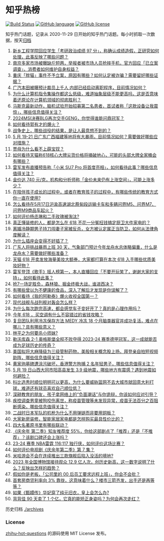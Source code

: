 # 知乎热榜
[![Build Status](https://github.com/ToWeLong/zhihu-hot-questions/workflows/CI/badge.svg)](https://github.com/ToWeLong/zhihu-hot-questions/actions)
[![GitHub language](https://img.shields.io/badge/language-golang-orange.svg)](https://golang.org/)
[![GitHub license](https://img.shields.io/github/license/ToWeLong/zhihu-hot-questions)](https://github.com/ToWeLong/zhihu-hot-questions/blob/main/LICENSE)

知乎热门话题，记录从 2020-11-29 日开始的知乎热门话题。每小时抓取一次数据，按天[归档](./archives)

<!-- BEGIN -->

1. [新乡工程学院回应学生「考研政治成绩 97 分」，称确认成绩造假，正研究如何处理，此事反映了哪些问题？](https://www.zhihu.com/question/656410779)
1. [南京多家市场被曝缺斤短两，举报者被市场人员抢摔手机，官方回应「已立案调查」，消费者如何维护自身权益？](https://www.zhihu.com/question/656481925)
1. [重庆「胖猫」事件不予立案，原因有哪些？如何认定被诈骗？需要留好哪些证据？](https://www.zhihu.com/question/656489833)
1. [广汽本田被曝预计裁员上千人 内部已经启动离职程序，目前情况如何？](https://www.zhihu.com/question/656178851)
1. [为什么计算机指令集操作都这么低级，难道抽象层级不能更高吗，这是否意味着还原论在计算机领域的彻底胜利？](https://www.zhihu.com/question/656132330)
1. [马斯克最新动作，脑机试验开始招募第二名患者，首试者称「这款设备让我震惊」，哪些信息值得关注？](https://www.zhihu.com/question/656478364)
1. [2024MSI决赛BLG再次交手GENG，你觉得谁能问鼎冠军？](https://www.zhihu.com/question/656445685)
1. [如何看待郭有才的爆火？](https://www.zhihu.com/question/656193164)
1. [战争史上，哪些战役的结果，是让人最意想不到的？](https://www.zhihu.com/question/629947139)
1. [5 月 19-21 日广东广西福建等地将有大暴雨，目前情况如何？需要做好哪些应对措施？](https://www.zhihu.com/question/656486065)
1. [贾母为什么看不上薛宝钗？](https://www.zhihu.com/question/542947265)
1. [如何看待天猫称618核心大牌尖货价格将捅破地心，可能的头部大牌全家桶会有哪些？](https://www.zhihu.com/question/656481153)
1. [雷军发布直播预告称「小米 SU7 Pro 将首度亮相」，如何看待此事？哪些信息值得关注？](https://www.zhihu.com/question/656285696)
1. [金价达 740 元/克，机构和分析师称「金价未来仍有上涨空间」，可能上涨多少？](https://www.zhihu.com/question/656483738)
1. [在陪伴孩子成长的过程中，或者在教育孩子的过程中，有哪些传统的教育方式你一直在使用?](https://www.zhihu.com/question/656208586)
1. [怎么看待在5月17日沪渝高速湖北蔡甸段运输卡车和多辆问界M5、问界M7、问界M9商品车起火？](https://www.zhihu.com/question/656387766)
1. [如何评价杨丞琳和二手玫瑰被淘汰?](https://www.zhihu.com/question/656345257)
1. [真正懂装修的人，都是怎么在 618 不花一分冤枉钱搞定厨卫大件家电的？](https://www.zhihu.com/question/656208627)
1. [离婚冷静期男子持刀闯妻子家被反杀，女方被认定属正当防卫，如何从法律角度解读？](https://www.zhihu.com/question/656285179)
1. [为什么插座会变得不好插了？](https://www.zhihu.com/question/579894716)
1. [广东人将挑战暴雨上班 30 天，气象部门预计今年龙舟水总体略偏重，什么是龙舟水？需要做好哪些准备？](https://www.zhihu.com/question/656477975)
1. [天猫 618 开卖发放海量美妆大额券，大家都打算在本次 618 入手哪些优质美妆好物？](https://www.zhihu.com/question/656302220)
1. [雷军登顶《歌手》摇人榜第一，本人直播回应「不要开玩笑了，谢谢大家的支持」，如何看待此事？](https://www.zhihu.com/question/656401935)
1. [抢7一场定胜负，森林狼、掘金终极大战，谁进西决？](https://www.zhihu.com/question/656299008)
1. [有哪些曾以为不健康的食品，深入了解后才发现是你误解了？](https://www.zhihu.com/question/647378792)
1. [如何看待《我的阿勒泰》爆火收视全国第一？](https://www.zhihu.com/question/655542810)
1. [现代战舰与战列舰对轰会怎么样？](https://www.zhihu.com/question/656325992)
1. [为什么每次跑完高速，都会感觉车子变好开了？真的是心理作用吗？](https://www.zhihu.com/question/655908190)
1. [今年 618 ，买空调有什么不容错过的省钱攻略？](https://www.zhihu.com/question/656480527)
1. [复旦团队利用冷冻保存方法 MEDY 冷冻 18 个月脑类器官并成功复活，难点在哪儿？具有哪些意义？](https://www.zhihu.com/question/656402853)
1. [林平之为何要杀小师妹?](https://www.zhihu.com/question/656223761)
1. [勒沃库森 2-1 奥格斯堡全程不败夺得 2023-24 赛季德甲冠军，这一成就能否成为足球历史的传奇？](https://www.zhihu.com/question/656441725)
1. [美国拟将大麻降级为三级管制药物，美股相关概念股上扬，拜登亲自拍短视频助阵，哪些信息值得关注？](https://www.zhihu.com/question/656401960)
1. [黄家驹墓碑遭涂污破坏，香港警方拘捕 2 名年轻男子，哪些信息值得关注？](https://www.zhihu.com/question/656495936)
1. [5 月 19 日山西大同市阳高县发生 3.9 级地震，哪些地方有震感？遇到地震如何避险？](https://www.zhihu.com/question/656447605)
1. [科比选秀时顺位明明可以更高，为什么要威胁篮网不去大城市就回意大利打球，难道还有球员喜欢自己顺位低？](https://www.zhihu.com/question/455913496)
1. [深耕教育的朋友，孩子拿网络上的“负面潮话”与你诡辩，你该如何应对引导？](https://www.zhihu.com/question/656391476)
1. [疾控调查男童被狗咬伤离世，称疫苗管理等未发现异常，疫苗无法百分之百阻断感染，哪些信息值得关注？](https://www.zhihu.com/question/656423788)
1. [二战时日本军队的机枪为什么不用弹链而非要用铜板？](https://www.zhihu.com/question/498212991)
1. [大家新房装修，智能家居家电都是怎样购买最具性价比的？](https://www.zhihu.com/question/656208566)
1. [四大名著原书里有哪些联动？](https://www.zhihu.com/question/656140794)
1. [《庆余年 第二季》知友推荐度 55%，你给这部剧点了「推荐」还是「不推荐」？该剧口碑还会上涨吗？](https://www.zhihu.com/question/656289207)
1. [23-24 赛季 NBA雷霆 116:117 独行侠，如何评价这场比赛？](https://www.zhihu.com/question/656475623)
1. [如何评价电视剧《庆余年第二季》第 7 集？](https://www.zhihu.com/question/656408346)
1. [米哈游会不会在连续推出三款旗舰后陷入没活的境地?](https://www.zhihu.com/question/656308371)
1. [2023 年全国博物馆接待观众 12.9 亿人次，创历史新高，这一数字说明了什么？反映出怎样的趋势？](https://www.zhihu.com/question/656386942)
1. [假如你是老板，「公司里的 00 后员工要求远程上班」，你会不会批？](https://www.zhihu.com/question/656302526)
1. [首套房商贷利率向 3% 靠拢，这意味着什么？楼市三箭齐发，出手还是再等等？](https://www.zhihu.com/question/656314481)
1. [如果《甄嬛传》华妃穿了纯元旧衣，皇上会怎么办?](https://www.zhihu.com/question/651450814)
1. [背背佳 90 天卖了 1 个亿，它真的能矫正身姿吗？为何会再次走红？](https://www.zhihu.com/question/656401626)

<!-- END -->

历史归档 [./archives](./archives)


### License
[zhihu-hot-questions](https://github.com/towelong/zhihu-hot-questions) 的源码使用 MIT License 发布。